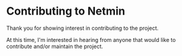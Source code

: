 # Contributing to Netmin

Thank you for showing interest in contributing to the project.

At this time, I'm interested in hearing from anyone that would like to contribute and/or maintain the project.
